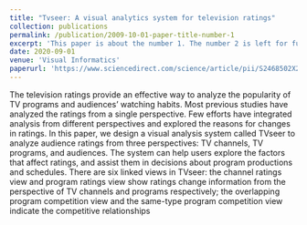 ```yaml
---
title: "Tvseer: A visual analytics system for television ratings"
collection: publications
permalink: /publication/2009-10-01-paper-title-number-1
excerpt: 'This paper is about the number 1. The number 2 is left for future work.'
date: 2020-09-01
venue: 'Visual Informatics'
paperurl: 'https://www.sciencedirect.com/science/article/pii/S2468502X20300279'
---
```


The television ratings provide an effective way to analyze the popularity of TV programs and audiences’ watching habits. Most previous studies have analyzed the ratings from a single perspective. Few efforts have integrated analysis from different perspectives and explored the reasons for changes in ratings. In this paper, we design a visual analysis system called TVseer to analyze audience ratings from three perspectives: TV channels, TV programs, and audiences. The system can help users explore the factors that affect ratings, and assist them in decisions about program productions and schedules. There are six linked views in TVseer: the channel ratings view and program ratings view show ratings change information from the perspective of TV channels and programs respectively; the overlapping program competition view and the same-type program competition view indicate the competitive relationships